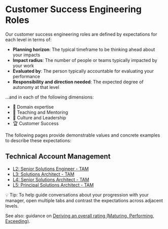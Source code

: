 # Customer Success Engineering Roles

Our customer success engineering roles are defined by expectations for each level in terms of:

- **Planning horizon**: The typical timeframe to be thinking ahead about your impacts
- **Impact radius**: The number of people or teams typically impacted by your work
- **Evaluated by**: The person typically accountable for evaluating your performance
- **Responsibility and direction needed**: The expected degree of autonomy at that level

...and in each of the following dimensions:

- 🦉 Domain expertise
- 🌱 Teaching and Mentoring
- 🧭 Culture and Leadership
- 🏆 Customer Success

The following pages provide demonstrable values and concrete examples to describe these expectations:

## Technical Account Management

- [L2: Senior Solutions Engineer - TAM](Technical-Account-Managment/L2-Senior-Solutions-Engineer-TAM.md)
- [L3: Solutions Architect - TAM](Technical-Account-Managment/L3-Solutions-Architect-TAM.md)
- [L4: Senior Solutions Architect - TAM](Technical-Account-Managment/L4-Senior-Solutions-Architect-TAM.md)
- [L5: Principal Solutions Architect - TAM](Technical-Account-Managment/L5-Principal-Solutions-Architect-TAM.md)

💡 Tip: To help guide conversations about your progression with your manager, open multiple tabs and contrast the expectations across adjacent levels.

See also: guidance on [Deriving an overall rating (Maturing, Performing, Exceeding)](Overall-Ratings.md).
